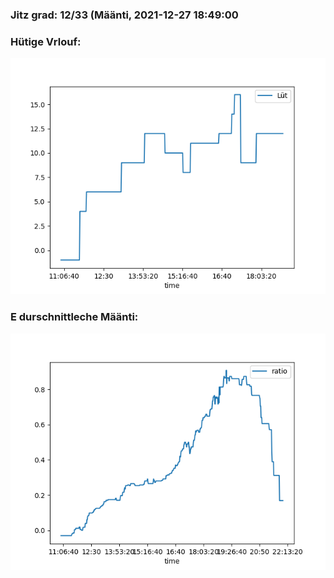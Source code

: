 ### Jitz grad: 12/33 (Määnti, 2021-12-27 18:49:00

### Hütige Vrlouf:
![Graph](Today.png)

### E durschnittleche Määnti:
![Graph](Määnti.png)